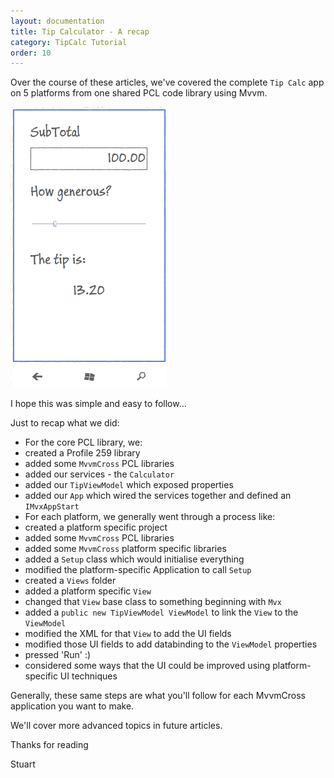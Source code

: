 ```yaml
---
layout: documentation
title: Tip Calculator - A recap
category: TipCalc Tutorial
order: 10
---
```

Over the course of these articles, we've covered the complete `Tip Calc` app on 5 platforms from one shared PCL code library using Mvvm.

![Summary](../../img/tutorials/tipcalc/TipCalc_Sketch.png)

I hope this was simple and easy to follow...

Just to recap what we did:

* For the core PCL library, we:
 * created a Profile 259 library
 * added some `MvvmCross` PCL libraries
 * added our services - the `Calculator`
 * added our `TipViewModel` which exposed properties
 * added our `App` which wired the services together and defined an `IMvxAppStart`
* For each platform, we generally went through a process like:
 * created a platform specific project
 * added some `MvvmCross` PCL libraries
 * added some `MvvmCross` platform specific libraries
 * added a `Setup` class which would initialise everything
 * modified the platform-specific Application to call `Setup`
 * created a `Views` folder
 * added a platform specific `View`
 * changed that `View` base class to something beginning with `Mvx`
 * added a `public new TipViewModel ViewModel` to link the `View` to the `ViewModel`
 * modified the XML for that `View` to add the UI fields
 * modified those UI fields to add databinding to the `ViewModel` properties
 * pressed 'Run' :)
 * considered some ways that the UI could be improved using platform-specific UI techniques

Generally, these same steps are what you'll follow for each MvvmCross application you want to make.

We'll cover more advanced topics in future articles.

Thanks for reading

Stuart

